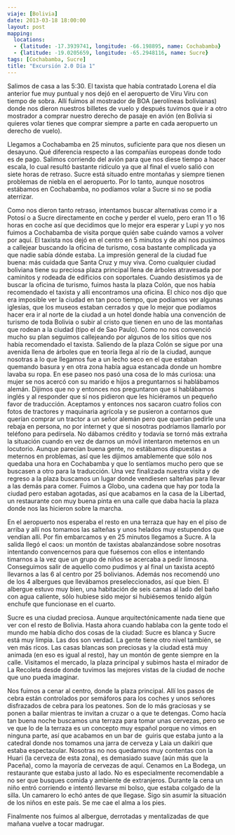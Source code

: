 ```yaml
---
viaje: [Bolivia]
date: 2013-03-18 18:00:00
layout: post
mapping:
  locations:
  - {latitude: -17.3939741, longitude: -66.198895, name: Cochabamba}
  - {latitude: -19.0205659, longitude: -65.2948116, name: Sucre}
tags: [Cochabamba, Sucre]
title: "Excursión 2.0 Día 1"
---
```

Salimos de casa a las 5:30. El taxista que había contratado Lorena el día anterior fue muy puntual y nos dejó en el aeropuerto de Viru Viru con tiempo de sobra. Allí fuimos al mostrador de BOA (aerolíneas bolivianas) donde nos dieron nuestros billetes de vuelo y después tuvimos que ir a otro mostrador a comprar nuestro derecho de pasaje en avión (en Bolivia si quieres volar tienes que comprar siempre a parte en cada aeropuerto un derecho de vuelo).

Llegamos a Cochabamba en 25 minutos, suficiente para que nos diesen un desayuno. Qué diferencia respecto a las compañías europeas donde todo es de pago. Salimos corriendo del avión para que nos diese tiempo a hacer escala, lo cual resultó bastante ridículo ya que al final el vuelo salió con siete horas de retraso. Sucre está situado entre montañas y siempre tienen problemas de niebla en el aeropuerto. Por lo tanto, aunque nosotros estábamos en Cochabamba, no podíamos volar a Sucre si no se podía aterrizar.

Como nos dieron tanto retraso, intentamos buscar alternativas como ir a Potosí o a Sucre directamente en coche y perder el vuelo, pero eran 11 o 16 horas en coche así que decidimos que lo mejor era esperar y Lupi y yo nos fuimos a Cochabamba de visita porque quién sabe cuándo vamos a volver por aquí. El taxista nos dejó en el centro en 5 minutos y de ahí nos pusimos a callejear buscando la oficina de turismo, cosa bastante complicada ya que nadie sabía dónde estaba. La impresión general de la ciudad fue buena: más cuidada que Santa Cruz y muy viva. Como cualquier ciudad boliviana tiene su preciosa plaza principal llena de árboles atravesada por caminitos y rodeada de edificios con soportales. Cuando desistimos ya de buscar la oficina de turismo, fuimos hasta la plaza Colón, que nos había recomendado el taxista y allí encontramos una oficina. El chico nos dijo que era imposible ver la ciudad en tan poco tiempo, que podíamos ver algunas iglesias, que los museos estaban cerrados y que lo mejor que podíamos hacer era ir al norte de la ciudad a un hotel donde había una convención de turismo de toda Bolivia o subir al cristo que tienen en uno de las montañas que rodean a la ciudad (tipo el de Sao Paulo). Como no nos convenció mucho su plan seguimos callejeando por algunos de los sitios que nos había recomendado el taxista. Saliendo de la plaza Colón se sigue por una avenida llena de árboles que en teoría llega al río de la ciudad, aunque nosotras a lo que llegamos fue a un lecho seco en el que estaban quemando basura y en otra zona había agua estancada donde un hombre lavaba su ropa. En ese paseo nos pasó una cosa de lo más curiosa: una mujer se nos acercó con su marido e hijos a preguntarnos si hablábamos alemán. Dijimos que no y entonces nos preguntaron que si hablábamos inglés y al responder que sí nos pidieron que les hiciéramos un pequeño favor de traducción. Aceptamos y entonces nos sacaron cuatro folios con fotos de tractores y maquinaria agrícola y se pusieron a contarnos que querían comprar un tractor a un señor alemán pero que querían pedirle una rebaja en persona, no por internet y que si nosotras podríamos llamarlo por teléfono para pedírsela. No dábamos crédito y todavía se tornó más extraña la situación cuando en vez de darnos un móvil intentaron meternos en un locutorio. Aunque parecían buena gente, no estábamos dispuestas a meternos en problemas, así que les dijimos amablemente que sólo nos quedaba una hora en Cochabamba y que lo sentíamos mucho pero que se buscasen a otro para la traducción. Una vez finalizada nuestra visita y de regreso a la plaza buscamos un lugar donde vendiesen salteñas para llevar a las demás para comer. Fuimos a Globo, una cadena que hay por toda la ciudad pero estaban agotadas, así que acabamos en la casa de la Libertad, un restaurante con muy buena pinta en una calle que daba hacia la plaza donde nos las hicieron sobre la marcha.

En el aeropuerto nos esperaba el resto en una terraza que hay en el piso de arriba y allí nos tomamos las salteñas y unos helados muy estupendos que vendían allí. Por fin embarcamos y en 25 minutos llegamos a Sucre. A la salida llegó el caos: un montón de taxistas abalanzándose sobre nosotras intentando convencernos para que fuésemos con ellos e intentando timarnos a la vez que un grupo de niños se acercaba a pedir limosna. Conseguimos salir de aquello como pudimos y al final un taxista aceptó llevarnos a las 6 al centro por 25 bolivianos. Además nos recomendó uno de los 4 albergues que llevábamos preseleccionados, así que bien. El albergue estuvo muy bien, una habitación de seis camas al lado del baño con agua caliente, sólo hubiese sido mejor si hubiésemos tenido algún enchufe que funcionase en el cuarto.

Sucre es una ciudad preciosa. Aunque arquitectónicamente nada tiene que ver con el resto de Bolivia. Hasta ahora cuando hablaba con la gente todo el mundo me había dicho dos cosas de la ciudad: Sucre es blanca y Sucre está muy limpia. Las dos son verdad. La gente tiene otro nivel tambíén, se ven más ricos. Las casas blancas son preciosas y la ciudad está muy animada (en eso es igual al resto), hay un montón de gente siempre en la calle. Visitamos el mercado, la plaza principal y subimos hasta el mirador de La Recoleta desde donde tuvimos las mejores vistas de la ciudad de noche que uno pueda imaginar.

Nos fuimos a cenar al centro, donde la plaza principal. Allí los pasos de cebra están controlados por semáforos para los coches y unos señores disfrazados de cebra para los peatones. Son de lo más graciosas y se ponen a bailar mientras te invitan a cruzar o a que te detengas. Como hacía tan buena noche buscamos una terraza para tomar unas cervezas, pero se ve que lo de la terraza es un concepto muy español porque no vimos en ninguna parte, así que acabamos en un bar de  guiris que estaba junto a la catedral donde nos tomamos una jarra de cerveza y Laia un daikiri que estaba espectacular. Nosotras no nos quedamos muy contentas con la Huari (la cerveza de esta zona), es demasiado suave (aún más que la Paceña), como la mayoría de cervezas de aquí. Cenamos en La Bodega, un restaurante que estaba justo al lado. No es especialmente recomendable a no ser que busques comida y ambiente de extranjeros. Durante la cena un niño entró corriendo e intentó llevarse mi bolso, que estaba colgado de la silla. Un camarero lo echó antes de que llegase. Sigo sin asumir la situación de los niños en este país. Se me cae el alma a los pies.

Finalmente nos fuimos al albergue, derrotadas y mentalizadas de que mañana vuelve a tocar madrugar.

<img src="https://lh3.ggpht.com/Mh64K0yfB3Aq3F0PzgAfJf5OW3K9bpRV3hAqqUCv9lDRt9_Qy-7zftdaoM2WG1vd8R5BEMwlNgWRU-KifiM" alt="" data-key="5150131">

<img src="https://lh4.ggpht.com/-eY1y60T0uCuV7ruBIT3N_lJACnej1ykdCQduzaeY1rQBfkFTvUJGjM9l_Se5pRCQHguLsy0Ms9k205jiy_B" alt="" data-key="5150128">

<img src="https://lh4.ggpht.com/KvKIG9FqnRW369E-1h2LS9NnaQP6iRMkj8Y9qn1G1te3DSvJt7pOJvkc33GbrIj2xPhvorpfzUqBaLUXHbA" alt="" data-key="3100202">

<img src="https://lh4.ggpht.com/Fmg2Y7yTyXCVICyHsXCbVPO_NgN7ja0lPECN67ngwQo2dBmOODWEpaOctcUNxAF2T39-SpKKyC_NSzq7_EjdqA" alt="" data-key="3100201">

<img src="https://lh4.ggpht.com/Zp095EMmQkjNUYUUUTC56UFHvr_kqozckL8Hwag_vJgKkFkSLhzpSGDjlybhwvujsmDXQ5C9-Hzra3oNk4o" alt="" data-key="3100196">